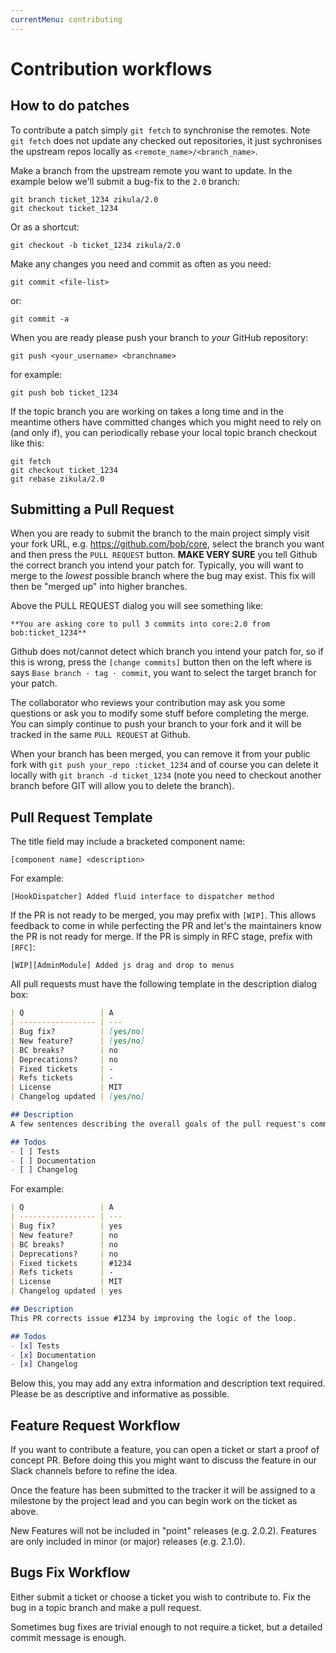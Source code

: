 ```yaml
---
currentMenu: contributing
---
```

# Contribution workflows

## How to do patches

To contribute a patch simply `git fetch` to synchronise the remotes. Note `git fetch` does not update any checked out repositories, it just sychronises the upstream repos locally as `<remote_name>/<branch_name>`.

Make a branch from the upstream remote you want to update. In the example below we'll submit a bug-fix to the `2.0` branch:

```shell
git branch ticket_1234 zikula/2.0
git checkout ticket_1234
```

Or as a shortcut:

```shell
git checkout -b ticket_1234 zikula/2.0
```

Make any changes you need and commit as often as you need:

```shell
git commit <file-list>
```

or:

```shell
git commit -a
```

When you are ready please push your branch to _your_ GitHub repository:

```shell
git push <your_username> <branchname>
```

for example:

```shell
git push bob ticket_1234
```

If the topic branch you are working on takes a long time and in the meantime others have committed changes which you might need to rely on (and only if), you can periodically rebase your local topic branch checkout like this:

```shell
git fetch
git checkout ticket_1234
git rebase zikula/2.0
```

## Submitting a Pull Request

When you are ready to submit the branch to the main project simply visit your fork URL, e.g. <https://github.com/bob/core>, select the branch you want and then press the `PULL REQUEST` button. **MAKE VERY SURE** you tell Github the correct branch you intend your patch for. Typically, you will want to merge to the _lowest_ possible branch where the bug may exist. This fix will then be "merged up" into higher branches.

Above the PULL REQUEST dialog you will see something like:

```shell
**You are asking core to pull 3 commits into core:2.0 from bob:ticket_1234**
```

Github does not/cannot detect which branch you intend your patch for, so if this is wrong, press the `[change commits]` button then on the left where is says `Base branch · tag · commit`, you want to select the target branch for your patch.

The collaborator who reviews your contribution may ask you some questions or ask you to modify some stuff before completing the merge. You can simply continue to push your branch to your fork and it will be tracked in the same `PULL REQUEST` at Github.

When your branch has been merged, you can remove it from your public fork with `git push your_repo :ticket_1234` and of course you can delete it locally with `git branch -d ticket_1234` (note you need to checkout another branch before GIT will allow you to delete the branch).

## Pull Request Template

The title field may include a bracketed component name:

```shell
[component name] <description>
```

For example:

```shell
[HookDispatcher] Added fluid interface to dispatcher method
```

If the PR is not ready to be merged, you may prefix with `[WIP]`. This allows feedback to come in while perfecting the PR and let's the maintainers know the PR is not ready for merge. If the PR is simply in RFC stage, prefix with `[RFC]`:

```shell
[WIP][AdminModule] Added js drag and drop to menus
```

All pull requests must have the following template in the description dialog box:

```markdown
| Q                 | A
| ----------------- | ---
| Bug fix?          | [yes/no]
| New feature?      | [yes/no]
| BC breaks?        | no
| Deprecations?     | no
| Fixed tickets     | -
| Refs tickets      | -
| License           | MIT
| Changelog updated | [yes/no]

## Description
A few sentences describing the overall goals of the pull request's commits.

## Todos
- [ ] Tests
- [ ] Documentation
- [ ] Changelog
```

For example:

```markdown
| Q                 | A
| ----------------- | ---
| Bug fix?          | yes
| New feature?      | no
| BC breaks?        | no
| Deprecations?     | no
| Fixed tickets     | #1234
| Refs tickets      | -
| License           | MIT
| Changelog updated | yes

## Description
This PR corrects issue #1234 by improving the logic of the loop.

## Todos
- [x] Tests
- [x] Documentation
- [x] Changelog
```

Below this, you may add any extra information and description text required. Please be as descriptive and informative as possible.

## Feature Request Workflow

If you want to contribute a feature, you can open a ticket or start a proof of concept PR. Before doing this you might want to discuss the feature in our Slack channels before to refine the idea.

Once the feature has been submitted to the tracker it will be assigned to a milestone by the project lead and you can begin work on the ticket as above.

New Features will not be included in "point" releases (e.g. 2.0.2). Features are only included in minor (or major) releases (e.g. 2.1.0).

## Bugs Fix Workflow

Either submit a ticket or choose a ticket you wish to contribute to. Fix the bug in a topic branch and make a pull request.

Sometimes bug fixes are trivial enough to not require a ticket, but a detailed commit message is enough.
